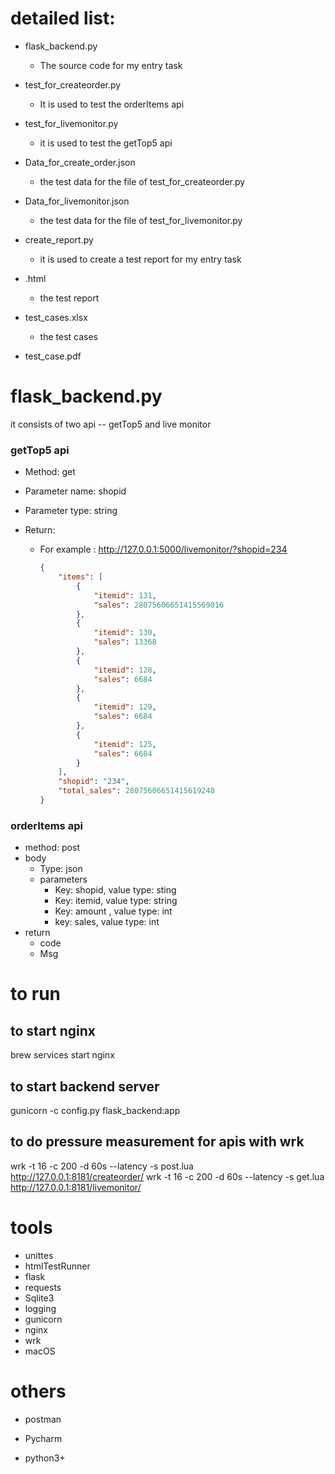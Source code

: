 # detailed list:

- flask_backend.py
  - The source code for my entry task
- test_for_createorder.py
  - It is used to test the orderItems api
- test_for_livemonitor.py
  - it is used to test the getTop5 api
- Data_for_create_order.json
  - the test data for the file of test_for_createorder.py
- Data_for_livemonitor.json
  - the test data for the file of test_for_livemonitor.py
- create_report.py
  - it  is used to create a test report for my entry task 

- .html
  - the test report
- test_cases.xlsx
  - the test cases

- test_case.pdf

# flask_backend.py

it consists of two api -- getTop5 and live monitor

### getTop5 api

- Method: get

- Parameter name: shopid

- Parameter type: string

- Return: 

  - For example :  http://127.0.0.1:5000/livemonitor/?shopid=234

    ```json
    {
        "items": [
            {
                "itemid": 131,
                "sales": 28075606651415569016
            },
            {
                "itemid": 130,
                "sales": 13368
            },
            {
                "itemid": 128,
                "sales": 6684
            },
            {
                "itemid": 129,
                "sales": 6684
            },
            {
                "itemid": 125,
                "sales": 6684
            }
        ],
        "shopid": "234",
        "total_sales": 28075606651415619248
    }
    ```

    

### orderItems api

- method: post
- body
  - Type: json
  - parameters
    - Key: shopid,  value type: sting
    - Key: itemid, value type: string
    - Key:  amount , value type: int
    - key: sales, value type: int 
- return 
  - code
  - Msg
# to run 

## to start nginx
brew services start nginx

## to start backend server 

gunicorn -c config.py flask_backend:app 

## to do pressure measurement for apis with wrk

wrk -t 16 -c 200 -d 60s --latency  -s post.lua http://127.0.0.1:8181/createorder/ 
 wrk -t 16 -c 200 -d 60s --latency  -s get.lua http://127.0.0.1:8181/livemonitor/

# tools

- unittes
- htmlTestRunner
- flask
- requests
- Sqlite3
- logging
- gunicorn
- nginx
- wrk
- macOS

# others



- postman

- Pycharm

- python3+

  





